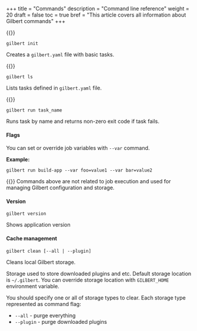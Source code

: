 +++
title = "Commands"
description = "Command line reference"
weight = 20
draft = false
toc = true
bref = "This article covers all information about Gilbert commands"
+++

{{<doc-section id="init" label="Init" >}}
```
gilbert init
```

Creates a `gilbert.yaml` file with basic tasks.

{{<doc-section id="list-tasks" label="List tasks" >}}
```
gilbert ls
```

Lists tasks defined in `gilbert.yaml` file.

{{<doc-section id="run-task" label="Run task" >}}

```
gilbert run task_name
```
Runs task by name and returns non-zero exit code if task fails.

#### Flags

You can set or override job variables with `--var` command.

**Example:**

```
gilbert run build-app --var foo=value1 --var bar=value2
```

{{<doc-section id="maintenance" label="Maintenance" >}}
Commands above are not related to job execution and used for managing Gilbert configuration and storage.

#### Version

```
gilbert version
```

Shows application version

#### Cache management

```
gilbert clean [--all | --plugin]
```

Cleans local Gilbert storage.

Storage used to store downloaded plugins and etc. Default storage location is `~/.gilbert`.
You can override storage location with `GILBERT_HOME` environment variable.

You should specify one or all of storage types to clear. Each storage type represented as command flag:

* `--all` - purge everything
* `--plugin` - purge downloaded plugins
